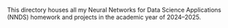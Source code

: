 This directory houses all my Neural Networks for Data Science Applications (NNDS) homework and projects in the academic year of 2024–2025.

